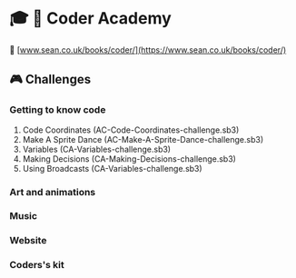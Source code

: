 # :mortar_board: :closed_book: Coder Academy

:link: [www.sean.co.uk/books/coder/](https://www.sean.co.uk/books/coder/)

## :video_game: Challenges

### Getting to know code

1. Code Coordinates (AC-Code-Coordinates-challenge.sb3)
2. Make A Sprite Dance (AC-Make-A-Sprite-Dance-challenge.sb3)
3. Variables (CA-Variables-challenge.sb3)
4. Making Decisions (CA-Making-Decisions-challenge.sb3)
5. Using Broadcasts (CA-Variables-challenge.sb3)

### Art and animations

### Music

### Website

### Coders's kit
